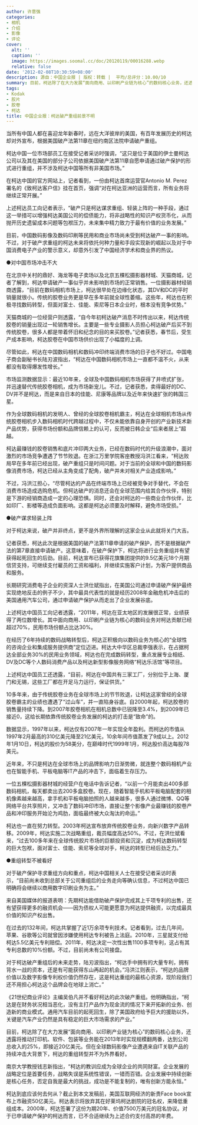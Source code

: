 ```yaml
---
author: 许意强
categories:
- 相机
- 介绍
- 影像
- 评论
cover:
  alt: ''
  caption: ''
  image: https://images.soomal.cc/doc/20120119/00016288.webp
  relative: false
date: '2012-02-08T10:30:59+08:00'
description: 源自：中国企业报 | 版权：转载 |  平均/总评分：10.00/10
summary: 目前，柯达除了在大力发展“面向商用、以印刷产业链为核心”的数码核心业务，还透露将推动打印机、软件、包装等业务能在2013年时实现规模翻两番，达到公司总收入的25%，即接近20亿美元。但在全球数码影像产业遭遇来自IT关联产品的持续冲击大背景下，柯达的重组转型并不为外界看好。
tags:
- Kodak
- 胶片
- 胶卷
- 柯达
title: 中国企业报：柯达破产重组前景不明
---
```


当所有中国人都在喜迎龙年新春时，远在大洋彼岸的美国，有百年发展历史的柯达却对外宣布，根据美国破产法第11章在纽约南区法院申请破产重组。

柯达中国一位市场部员工在接受记者采访时强调，“这只是位于美国的伊士曼柯达公司以及其在美国的部分子公司依据美国破产法第11章自愿申请通过破产保护的形式进行重组，并不涉及柯达中国等所有非美国市场。”

在柯达中国的官方网站上，记者看到，一份由柯达首席运营官Antonio M. Perez署名的《致柯达客户信》挂在首页，强调“对在柯达亚洲的运营而言，所有业务将继续正常开展。”

上述柯达员工向记者表示，“破产只是柯达谋求重组、轻装上阵的一种手段，通过这一举措可以增强柯达美国公司的偿债能力，将非战略性的知识产权货币化，从而抛开历史遗留成本问题等包袱压力，未来集中精力致力于最有价值的业务发展。”

目前，中国数码影像及数码印刷等民用和商业市场尚未受到柯达破产一事的影响。不过，对于破产求重组的柯达未来将依托何种力量和手段实现新的崛起以及对于中国消费电子产业的警示意义，却意外引发了中国经济学术和商业界的热议。

●对中国市场冲击不大

在北京中关村的鼎好、海龙等电子卖场以及北京五棵松摄影器材城、天猫商城，记者了解到，柯达申请破产一事似乎并未影响到市场的正常销售。一位摄影器材经销商透露，“目前在数码相机市场上，柯达很早处在边缘化状态，其DV和DC的平时销量就很小。传统的胶卷业务更是早在多年前就全球性萎缩。这些年，柯达也在积极寻找数码转型，但面对富士、佳能、索尼等日本企业时，根本没有竞争优势。”

天猫商城的一位经营户则透露，“自今年初柯达破产消息不时传出以来，柯达传统胶卷的销量出现过一轮销售增长。主要是一些专业摄影人员担心柯达破产后买不到传统胶卷，很多人都是带着怀旧和纪念的目的来买胶卷。”记者获悉，春节后，受生产成本影响，柯达胶卷在中国市场供价出现了小幅度的上调。

尽管如此，柯达在中国数码相机和数码冲印终端消费市场的日子也不好过。中国电子商会副秘书长陆刃波指出，“柯达在中国数码相机市场上一直都不温不火，从来都没有取得爆发性增长。”

市场监测数据显示：最近10年来，全球及中国数码相机市场获得了井喷式扩张，并迅速替代传统胶卷相机，成为市场新宠儿。不过，记者获悉，卖得最好的DC、DV并不是柯达，而是来自日本的佳能、尼康等品牌以及近年来快速扩张的韩国三星。

作为全球数码相机的发明人、曾经的全球胶卷相机霸主，柯达在全球相机市场从传统胶卷相机步入数码相机时代跨越过程中，不仅未能依靠自身开创的产业新技术新产品优势，获得市场份额和品牌信赖上的认可，反而被日韩企业“后来者居上”超越。

柯达最赚钱的胶卷销售和底片冲印两大业务，已经在数码时代的升级浪潮中，面对激烈的市场竞争遭遇了节节败退。在浙江万里学院客座教授冯洪江看来，“柯达败局早在多年前已经出现，破产重组只是时间问题。对于当前的全球和中国的数码影像消费市场，柯达已经从主角变成了配角，破产并未对相关产业造成影响。”

不过，冯洪江担心，“尽管柯达的产品在终端市场上已经被竞争对手替代，不会在消费市场造成选购危机。但柯达破产的消息还会在全球范围内给其合作伙伴，特别是下游的经销商造成一定的心理恐惧。同时，还会对柯达的一些商业合作伙伴，比如印厂、影楼等造成负面影响。这都是柯达必须要及时解释，避免市场受损。”

●破产谋求轻装上阵

对于柯达来说，破产并非终点，更不是外界所理解的这家企业从此就将关门大吉。

记者获悉，柯达此次是根据美国的破产法第11章申请的破产保护，而不是根据破产法的第7章直接申请破产。这意味着，在破产保护下，柯达将进行业务重组并有望获得起死回生的后劲。目前，柯达宣布已获得花旗集团提供的9.5亿美元18个月期信贷支持，可继续支付雇员的工资和福利，并继续实施客户计划，为客户提供商品和服务。

长期研究消费电子企业的资深人士洪仕斌指出，在美国公司通过申请破产保护最终实现绝地反击的例子不少，其中最具代表性的就是经历2008年金融危机冲击后的美国通用汽车公司，通过申请破产保护从而走出了企业发展谷底。

上述柯达中国员工向记者透露，“2011年，柯达在亚太地区的发展很正常，业绩获得了两位数增长。其中面向商用、以印刷产业链为核心的数码业务对柯达贡献已经超过70%，民用市场份额占比达30%。

在经历了6年持续的数码战略转型后，柯达正积极向以数码业务为核心的“全球性的咨询企业和集成服务提供商”定位迈进。柯达大中华区总裁李强表示，在占据柯达全部业务30%的民用业务领域，柯达也在完成数码转型，重点发展专业相纸、DV及DC等个人数码消费产品以及柯达新型影像服务网络“柯达乐活馆”等项目。

上述柯达中国员工还透露，“目前，柯达在中国共有三家工厂，分别位于上海、厦门和无锡，这些工厂都在开足马力运行，保证供货。”

10多年来，由于传统胶卷业务在全球市场上的节节败退，让柯达这家曾经的全球胶卷霸主的业绩也遭遇了“过山车”，并一直陷身谷底。自2000年起，柯达胶卷的销售量持续下降。到2007年胶卷相机在相机总数中已锐降至3.4%，到2009年已接近0，这给长期依靠传统胶卷业务发展的柯达的打击是“致命”的。

数据显示，1997年以来，柯达仅有2007年一年实现全年盈利。而柯达的市值从1997年2月最高的310亿美元降至21亿美元，10余年间市值蒸发了9成以上。2012年1月10日，柯达的股价为58美分，在巅峰时代1999年1月，柯达股价高达每股78美元。

近年来，不只是柯达在全球市场上的品牌影响力日渐势微，就连整个数码相机产业也在智能手机、平板电脑等IT产品的冲击下，面临着生存压力。

一位五棵松摄影器材城的经营户在电话中告诉记者，“以前一个月能卖出400多部数码相机，每天都卖出去200多盒胶卷。现在，随着智能手机和平板电脑配套的相机像素越来越高，拿手机和平板电脑拍照的人越来越多，很多人通过微博、QQ等网络平台共享照片，又冲击了数码冲印市场，直接让整个影像产业最赚钱的胶卷产品和冲印服务开始沦为鸡肋，面临最终被大众淘汰的命运。”

柯达也一直在努力转型。2003年柯达宣布放弃传统胶卷业务，向新兴数字产品转移。2009年，柯达实施二次战略重组，裁员幅度高达50%。不过，在洪仕斌看来，“过去100多年来在全球传统胶片市场的巨额投资和沉淀，成为柯达数码转型的巨大包袱，面对富士、佳能、索尼等全球对手，柯达的转型已经后劲乏力。”

●重组转型不被看好

对于破产保护寻求重组方向和重点，柯达中国相关人士在接受记者采访时表示，“目前尚未收到总部关于公司重组后的业务走向等确认信息，不过柯达中国已明确将会继续以商用数字印刷业务为主。”

来自美国媒体的报道表明：先期柯达能借助破产保护完成其上千项专利的出售，还有望获得更多的融资机会――因为债权人可能更愿意为柯达提供融资，以完成最具价值的知识产权出售。

在过去的132年间，柯达共掌握了近1万余项专利技术。记者看到，过去几年间，苹果、谷歌等公司就曾因涉嫌使用柯达专利被告上法庭。2010年，三星就支付给柯达5.5亿美元专利赔偿。2011年，柯达决定一次性出售1100多项专利，这占有其专利总数的10%份额。不过，目前尚未有公司接盘。

对于柯达破产重组后的未来走势，陆刃波指出，“柯达手中拥有的大量专利，拥有背水一战的资本，还是有可能获得东山再起的机会。”冯洪江则表示，“柯达的品牌价值以及数字影像专利权价值仍然存在，这是柯达重组的最核心资源，现阶段我们还不用担心柯达这个品牌会在地球上消亡。”

《21世纪商业评论》主编吴伯凡并不看好柯达的此次破产重组。他明确指出，“柯达是在财务状况相当恶化，没有主打产品作为现金流的情况下来开拓新的业务、创造新的商业模式。通用汽车目前的起死回生，除了美国政府给予巨大的援助以外，关键是汽车产业仍然是具有稳定的巨大市场需求的产业。”

目前，柯达除了在大力发展“面向商用、以印刷产业链为核心”的数码核心业务，还透露将推动打印机、软件、包装等业务能在2013年时实现规模翻两番，达到公司总收入的25%，即接近20亿美元。但在全球数码影像产业遭遇来自IT关联产品的持续冲击大背景下，柯达的重组转型并不为外界看好。

南京大学教授钱志新指出，“柯达的教训应成为全球企业的共同财富。企业发展的战略定位是首要任务，战略失误是系统性错误，一错而百错。企业发展中持续创新是核心任务，否定自我是最大的挑战，成功是不能复制的，唯有创新方能永恒。”

柯达到底应该何去何从？截止到本文发稿前，美国互联网经济的新贵Face book宣布上市融资50亿美元。柯达表示将放弃其在好莱坞柯达剧院的冠名权，来降低重组成本。2000年，柯达签署了这份为期20年、价值7500万美元的冠名协议。对于已申请破产保护的柯达而言，已不合适继续为上述合约支付高昂的年费。